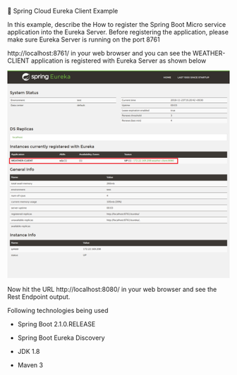 🍃 Spring Cloud Eureka Client Example

In this example, describe the How to register the Spring Boot Micro service application
into the Eureka Server. Before registering the application, please make sure Eureka Server is running on the 
port 8761

http://localhost:8761/ in your web browser and you can see the WEATHER-CLIENT application 
is registered with Eureka Server as shown below

![alt text](https://github.com/eshanwp/spring-cloud-eureka-service/blob/master/eureka-weather-client/img/Screenshot_2018-11-23%20Eureka.png)

Now hit the URL http://localhost:8080/ in your web browser and see the Rest Endpoint output.

Following technologies being used

* Spring Boot 2.1.0.RELEASE

* Spring Boot Eureka Discovery

* JDK 1.8

* Maven 3
